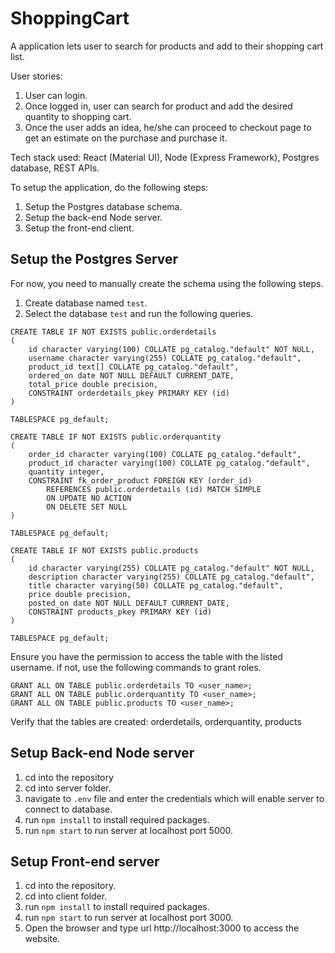 # ShoppingCart
A application lets user to search for products and add to their shopping cart list. 

User stories:
1. User can login.
2. Once logged in, user can search for product and add the desired quantity to shopping cart.
3. Once the user adds an idea, he/she can proceed to checkout page to get an estimate on the purchase and purchase it.

Tech stack used: React (Material UI), Node (Express Framework), Postgres database, REST APIs.

To setup the application, do the following steps:
1. Setup the Postgres database schema.
2. Setup the back-end Node server.
3. Setup the front-end client.

## Setup the Postgres Server

For now, you need to manually create the schema using the following steps.
1. Create database named `test`. 
2. Select the database `test` and run the following queries.

```
CREATE TABLE IF NOT EXISTS public.orderdetails
(
    id character varying(100) COLLATE pg_catalog."default" NOT NULL,
    username character varying(255) COLLATE pg_catalog."default",
    product_id text[] COLLATE pg_catalog."default",
    ordered_on date NOT NULL DEFAULT CURRENT_DATE,
    total_price double precision,
    CONSTRAINT orderdetails_pkey PRIMARY KEY (id)
)

TABLESPACE pg_default;

CREATE TABLE IF NOT EXISTS public.orderquantity
(
    order_id character varying(100) COLLATE pg_catalog."default",
    product_id character varying(100) COLLATE pg_catalog."default",
    quantity integer,
    CONSTRAINT fk_order_product FOREIGN KEY (order_id)
        REFERENCES public.orderdetails (id) MATCH SIMPLE
        ON UPDATE NO ACTION
        ON DELETE SET NULL
)

TABLESPACE pg_default;

CREATE TABLE IF NOT EXISTS public.products
(
    id character varying(255) COLLATE pg_catalog."default" NOT NULL,
    description character varying(255) COLLATE pg_catalog."default",
    title character varying(50) COLLATE pg_catalog."default",
    price double precision,
    posted_on date NOT NULL DEFAULT CURRENT_DATE,
    CONSTRAINT products_pkey PRIMARY KEY (id)
)

TABLESPACE pg_default;
```
Ensure you have the permission to access the table with the listed username. if not, use the following commands to grant roles.

```
GRANT ALL ON TABLE public.orderdetails TO <user_name>;
GRANT ALL ON TABLE public.orderquantity TO <user_name>;
GRANT ALL ON TABLE public.products TO <user_name>;
```
Verify that the tables are created: orderdetails, orderquantity, products

## Setup Back-end Node server
1. cd into the repository
2. cd into server folder.
3. navigate to `.env` file and enter the credentials which will enable server to connect to database.
4. run `npm install` to install required packages.
5. run `npm start` to run server at localhost port 5000.

## Setup Front-end server
1. cd into the repository.
2. cd into client folder.
3. run `npm install` to install required packages.
4. run `npm start` to run server at localhost port 3000.
5. Open the browser and type url http://localhost:3000 to access the website.
